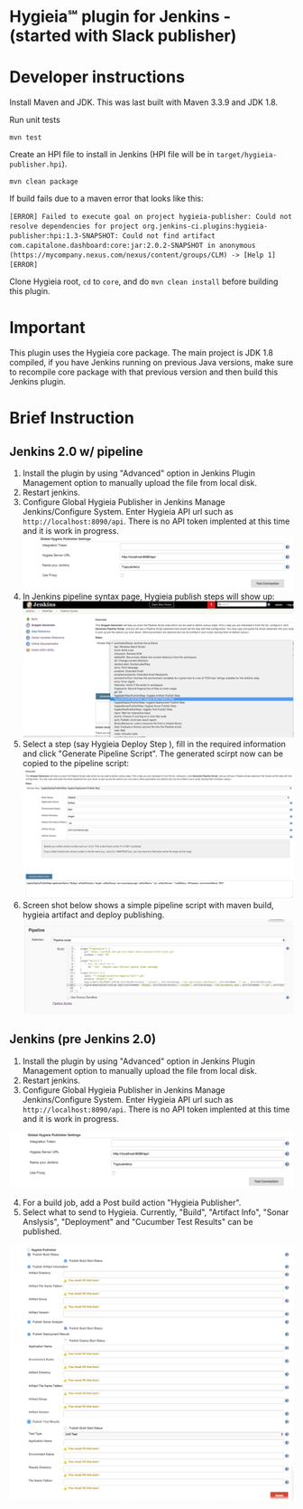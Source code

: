 # Hygieia℠ plugin for Jenkins - (started with Slack publisher)

# Developer instructions

Install Maven and JDK.  This was last built with Maven 3.3.9 and JDK 1.8. 

Run unit tests

    mvn test

Create an HPI file to install in Jenkins (HPI file will be in `target/hygieia-publisher.hpi`).

    mvn clean package 

If build fails due to a maven error that looks like this:

`[ERROR] Failed to execute goal on project hygieia-publisher: Could not resolve dependencies for project org.jenkins-ci.plugins:hygieia-publisher:hpi:1.3-SNAPSHOT: Could not find artifact com.capitalone.dashboard:core:jar:2.0.2-SNAPSHOT in anonymous (https://mycompany.nexus.com/nexus/content/groups/CLM) -> [Help 1][ERROR]`

Clone Hygieia root, `cd` to `core`, and do `mvn clean install` before building this plugin.


# Important
This plugin uses the Hygieia core package. The main project is JDK 1.8 compiled, if you have Jenkins running on previous Java versions, make sure to recompile core package with that previous version and then build this Jenkins plugin.

# Brief Instruction
## Jenkins 2.0 w/ pipeline 
1. Install the plugin by using "Advanced" option in Jenkins Plugin Management option to manually upload the file from local disk.
2. Restart jenkins.
3. Configure Global Hygieia Publisher in Jenkins Manage Jenkins/Configure System. Enter Hygieia API url such as `http://localhost:8090/api`. There is no API token implented at this time and it is work in progress.
![Image](../media/images/jenkins-global.png)
4. In Jenkins pipeline syntax page, Hygieia publish steps will show up:
![Image](../media/images/jenkins2.0-steplist.png)
5. Select a step (say Hygieia Deploy Step ), fill in the required information and click "Generate Pipeline Script". The generated scirpt now can be copied to the pipeline script:
![Image](../media/images/jenkins2.0-hygieia-deploy-step.png)
6. Screen shot below shows a simple pipeline script with maven build, hygieia artifact and deploy publishing.
![Image](../media/images/jenkins2.0-pipeline-deploy-publish.png)

## Jenkins (pre Jenkins 2.0) 

1. Install the plugin by using "Advanced" option in Jenkins Plugin Management option to manually upload the file from local disk.
2. Restart jenkins.
3. Configure Global Hygieia Publisher in Jenkins Manage Jenkins/Configure System. Enter Hygieia API url such as `http://localhost:8090/api`. There is no API token implented at this time and it is work in progress.

![Image](../media/images/jenkins-global.png)

4. For a build job, add a Post build action "Hygieia Publisher". 
5. Select what to send to Hygieia. Currently, "Build", "Artifact Info", "Sonar Anslysis", "Deployment" and "Cucumber Test Results" can be published. 

![Image](../media/images/jenkins-job-config.png)

